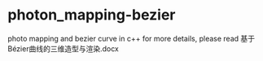 # photon_mapping-bezier
photo mapping and bezier curve in c++
for more details, please read 基于Bézier曲线的三维造型与渲染.docx
